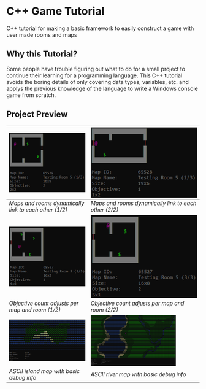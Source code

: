 # C++ Game Tutorial
C++ tutorial for making a basic framework to easily construct a game with user made rooms and maps

## Why this Tutorial?
Some people have trouble figuring out what to do for a small project to continue their learning for a programming language. This C++ tutorial avoids the boring details of only covering data types, variables, etc. and applys the previous knowledge of the language to write a Windows console game from scratch.

## Project Preview
|<img align="left" src="capture/preview_1.png">|<img align="left" src="capture/preview_2.png">|
|-|-|
|<em>Maps and rooms dynamically link to each other (1/2)</em>|<em>Maps and rooms dynamically link to each other (2/2)</em>|
|<img align="left" src="capture/preview_3.png">|<img align="left" src="capture/preview_4.png">|
|<em>Objective count adjusts per map and room (1/2)</em>|<em>Objective count adjusts per map and room (2/2)</em>|
|<img align="left" src="capture/preview_5.png">|<img align="left" src="capture/preview_6.png" width="80%">|
|<em>ASCII island map with basic debug info</em>|<em>ASCII river map with basic debug info</em>|
